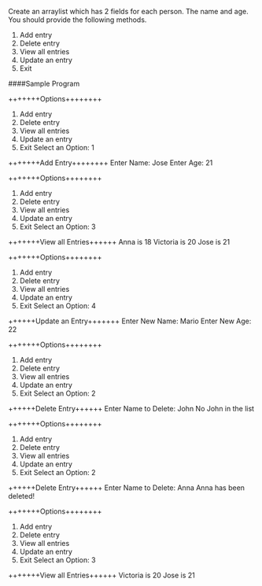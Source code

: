 Create an arraylist which has 2 fields for each person. The name and age.
You should provide the following
methods.
1. Add entry
2. Delete entry
3. View all entries
4. Update an entry
0. Exit

####Sample Program

+++++++Options++++++++
1. Add entry
2. Delete entry
3. View all entries
4. Update an entry
0. Exit
Select an Option: 1

+++++++Add Entry++++++++
Enter Name: Jose
Enter Age: 21

+++++++Options++++++++
1. Add entry
2. Delete entry
3. View all entries
4. Update an entry
0. Exit
Select an Option: 3

+++++++View all Entries++++++
Anna is 18
Victoria is 20
Jose is 21

+++++++Options++++++++
1. Add entry
2. Delete entry
3. View all entries
4. Update an entry
0. Exit
Select an Option: 4

++++++Update an Entry+++++++
Enter New Name: Mario
Enter New Age: 22

+++++++Options++++++++
1. Add entry
2. Delete entry
3. View all entries
4. Update an entry
0. Exit
Select an Option: 2

++++++Delete Entry++++++
Enter Name to Delete: John
No John in the list

+++++++Options++++++++
1. Add entry
2. Delete entry
3. View all entries
4. Update an entry
0. Exit
Select an Option: 2

++++++Delete Entry++++++
Enter Name to Delete: Anna
Anna has been deleted!

+++++++Options++++++++
1. Add entry
2. Delete entry
3. View all entries
4. Update an entry
0. Exit
Select an Option: 3

+++++++View all Entries++++++
Victoria is 20
Jose is 21
